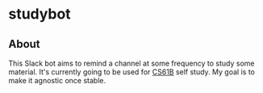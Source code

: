 # studybot

## About
This Slack bot aims to remind a channel at some frequency to study some material. It's currently going to be used for [CS61B](https://sp21.datastructur.es/) self study. My goal is to make it agnostic once stable. 
